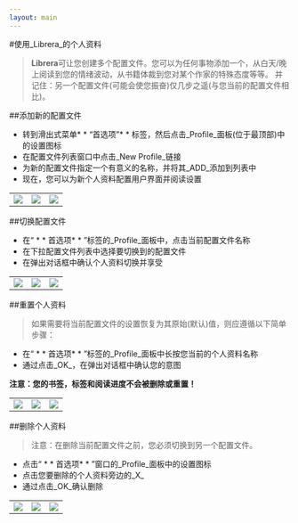 ```yaml
---
layout: main
---
```


#使用_Librera_的个人资料

> **Librera**可让您创建多个配置文件。您可以为任何事物添加一个，从白天/晚上阅读到您的情绪波动，从书籍体裁到您对某个作家的特殊态度等等。
>并记住：另一个配置文件(可能会使您振奋)仅几步之遥(与您当前的配置文件相比)。


##添加新的配置文件
* 转到滑出式菜单* * “首选项”* * 标签，然后点击_Profile_面板(位于最顶部)中的设置图标
* 在配置文件列表窗口中点击_New Profile_链接
* 为新的配置文件指定一个有意义的名称，并将其_ADD_添加到列表中
* 现在，您可以为新个人资料配置用户界面并阅读设置

||||
|-|-|-|
|![](1.jpg)|![](2.jpg)|![](3.jpg)|

##切换配置文件
* 在“ * * 首选项* * ”标签的_Profile_面板中，点击当前配置文件名称
* 在下拉配置文件列表中选择要切换到的配置文件
* 在弹出对话框中确认个人资料切换并享受

||||
|-|-|-|
|![](4.jpg)|![](5.jpg)|![](6.jpg)|

##重置个人资料
>如果需要将当前配置文件的设置恢复为其原始(默认)值，则应遵循以下简单步骤：
* 在“ * * 首选项* * ”标签的_Profile_面板中长按您当前的个人资料名称
* 通过点击_OK_，在弹出对话框中确认您的意图

**注意：您的书签，标签和阅读进度不会被删除或重置！**

||||
|-|-|-|
|![](19.jpg)|![](20.jpg)|![](21.jpg)|

##删除个人资料
>注意：在删除当前配置文件之前，您必须切换到另一个配置文件。

* 点击“ * * 首选项* * ”窗口的_Profile_面板中的设置图标
* 点击您要删除的个人资料旁边的_X_
* 通过点击_OK_确认删除

||||
|-|-|-|
|![](7.jpg)|![](8.jpg)|![](9.jpg)|
